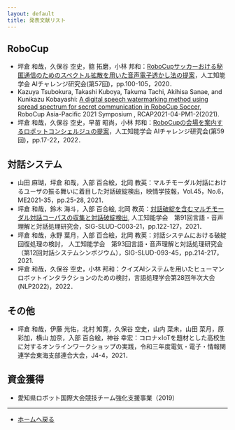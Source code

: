 ```yaml
---
layout: default
title: 発表文献リスト
---
```


## RoboCup
- 坪倉 和哉，久保谷 空史，舘 拓磨，小林 邦和：[RoboCupサッカーおける秘匿通信のためのスペクトル拡散を用いた音声電子透かし法の提案](http://www.osaka-kyoiku.ac.jp/~challeng/SIG-Challenge-057/)，人工知能学会 AIチャレンジ研究会(第57回)，pp.100-105，2020．
- Kazuya Tsubokura, Takashi Kuboya, Takuma Tachi, Akihisa Sanae, and Kunikazu Kobayashi: [A digital speech watermarking method using spread spectrum for secret communication in RoboCup Soccer](https://2021.robocupap.org/file/04-PM1-2-Tsubokura.pdf), RoboCup Asia-Pacific 2021 Symposium
, RCAP2021-04-PM1-2(2021).
- 坪倉 和哉，久保谷 空史，早苗 昭尚，小林 邦和：[RoboCupの会場を案内するロボットコンシェルジュの提案](https://www.osaka-kyoiku.ac.jp/~challeng/SIG-Challenge-059/)，人工知能学会 AIチャレンジ研究会(第59回)，pp.17-22，2022．

## 対話システム
- 山田 麻瑚，坪倉 和哉，入部 百合絵，北岡 教英：マルチモーダル対話におけるユーザの振る舞いに着目した対話破綻検出，映情学技報，Vol.45，No.6，ME2021-35，pp.25-28, 2021．
- 坪倉 和哉，鈴木 海斗，入部 百合絵, 北岡 教英：[対話破綻を含むマルチモーダル対話コーパスの収集と対話破綻検出](https://jsai.ixsq.nii.ac.jp/ej/index.php?active_action=repository_view_main_item_detail&page_id=13&block_id=23&item_id=10997&item_no=1), 人工知能学会　第91回言語・音声理解と対話処理研究会，SIG-SLUD-C003-21，pp.122-127，2021．
- 坪倉 和哉，永野 葉月，入部 百合絵，北岡 教英：対話システムにおける破綻回復処理の検討， 人工知能学会　第93回言語・音声理解と対話処理研究会（第12回対話システムシンポジウム），SIG-SLUD-093-45，pp.214-217，2021.
- 坪倉 和哉，久保谷 空史，小林 邦和：クイズAIシステムを用いたヒューマンロボットインタラクションのための検討，言語処理学会第28回年次大会(NLP2022)，2022．


## その他
- 坪倉 和哉，伊藤 光佑，北村 知寛，久保谷 空史，山内 菜未，山田 菜月，原 彩加，横山 加奈，入部 百合絵，神谷 幸宏：コロナ×IoTを題材とした高校生に対するオンラインワークショップの実践，令和三年度電気・電子・情報関連学会東海支部連合大会，J4-4，2021．

## 資金獲得
- 愛知県ロボット国際大会競技チーム強化支援事業（2019）

---
- [ホームへ戻る](../)
